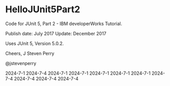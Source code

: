 # HelloJUnit5Part2

Code for JUnit 5, Part 2 - IBM developerWorks Tutorial.

Publish date: July 2017
Update: December 2017

Uses JUnit 5, Version 5.0.2.

Cheers,
J Steven Perry

@jstevenperry



2024-7-1
2024-7-4
2024-7-1
2024-7-1
2024-7-1
2024-7-1
2024-7-1
2024-7-4
2024-7-4
2024-7-4
2024-7-4